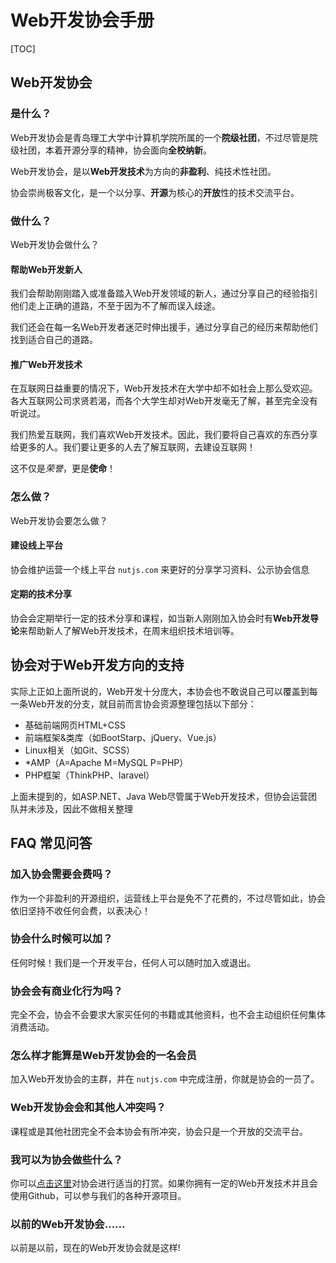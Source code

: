 # Web开发协会手册

[TOC]

## Web开发协会


### 是什么？

Web开发协会是青岛理工大学中计算机学院所属的一个**院级社团**，不过尽管是院级社团，本着开源分享的精神，协会面向**全校纳新**。

Web开发协会，是以**Web开发技术**为方向的**非盈利**、纯技术性社团。

协会崇尚极客文化，是一个以分享、**开源**为核心的**开放**性的技术交流平台。


### 做什么？

Web开发协会做什么？

#### 帮助Web开发新人

我们会帮助刚刚踏入或准备踏入Web开发领域的新人，通过分享自己的经验指引他们走上正确的道路，不至于因为不了解而误入歧途。

我们还会在每一名Web开发者迷茫时伸出援手，通过分享自己的经历来帮助他们找到适合自己的道路。

#### 推广Web开发技术

在互联网日益重要的情况下，Web开发技术在大学中却不如社会上那么受欢迎。各大互联网公司求贤若渴，而各个大学生却对Web开发毫无了解，甚至完全没有听说过。

我们热爱互联网，我们喜欢Web开发技术。因此，我们要将自己喜欢的东西分享给更多的人。我们要让更多的人去了解互联网，去建设互联网！

这不仅是*荣誉*，更是**使命**！


### 怎么做？

Web开发协会要怎么做？

#### 建设线上平台

协会维护运营一个线上平台 `nutjs.com` 来更好的分享学习资料、公示协会信息

#### 定期的技术分享

协会会定期举行一定的技术分享和课程，如当新人刚刚加入协会时有**Web开发导论**来帮助新人了解Web开发技术，在周末组织技术培训等。



## 协会对于Web开发方向的支持

实际上正如上面所说的，Web开发十分庞大，本协会也不敢说自己可以覆盖到每一条Web开发的分支，就目前而言协会资源整理包括以下部分：

- 基础前端网页HTML+CSS
- 前端框架&类库（如BootStarp、jQuery、Vue.js）
- Linux相关（如Git、SCSS）
- *AMP（A=Apache M=MySQL P=PHP）
- PHP框架（ThinkPHP、laravel）

上面未提到的，如ASP.NET、Java Web尽管属于Web开发技术，但协会运营团队并未涉及，因此不做相关整理


## FAQ 常见问答

### 加入协会需要会费吗？

作为一个非盈利的开源组织，运营线上平台是免不了花费的，不过尽管如此，协会依旧坚持不收任何会费，以表决心！

### 协会什么时候可以加？

任何时候！我们是一个开发平台，任何人可以随时加入或退出。

### 协会会有商业化行为吗？

完全不会，协会不会要求大家买任何的书籍或其他资料，也不会主动组织任何集体消费活动。

### 怎么样才能算是Web开发协会的一名会员

加入Web开发协会的主群，并在 `nutjs.com` 中完成注册，你就是协会的一员了。

### Web开发协会会和其他人冲突吗？

课程或是其他社团完全不会本协会有所冲突，协会只是一个开放的交流平台。

### 我可以为协会做些什么？

你可以[点击这里](###)对协会进行适当的打赏。如果你拥有一定的Web开发技术并且会使用Github，可以参与我们的各种开源项目。

### 以前的Web开发协会......

以前是以前，现在的Web开发协会就是这样!



